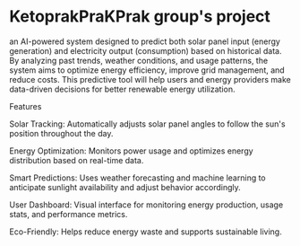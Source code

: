 # KetoprakPraKPrak group's project

an AI-powered system designed to predict both solar panel input (energy generation) and electricity output (consumption) based on historical data. By analyzing past trends, weather conditions, and usage patterns, the system aims to optimize energy efficiency, improve grid management, and reduce costs. This predictive tool will help users and energy providers make data-driven decisions for better renewable energy utilization.

Features

Solar Tracking: Automatically adjusts solar panel angles to follow the sun's position throughout the day.

Energy Optimization: Monitors power usage and optimizes energy distribution based on real-time data.

Smart Predictions: Uses weather forecasting and machine learning to anticipate sunlight availability and adjust behavior accordingly.

User Dashboard: Visual interface for monitoring energy production, usage stats, and performance metrics.

Eco-Friendly: Helps reduce energy waste and supports sustainable living.
